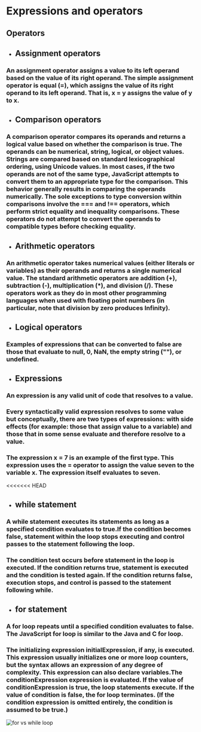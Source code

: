 # Expressions and operators
## Operators
- ## Assignment operators
### An assignment operator assigns a value to its left operand based on the value of its right operand. The simple assignment operator is equal (=), which assigns the value of its right operand to its left operand. That is, x = y assigns the value of y to x.

- ## Comparison operators
### A comparison operator compares its operands and returns a logical value based on whether the comparison is true. The operands can be numerical, string, logical, or object values. Strings are compared based on standard lexicographical ordering, using Unicode values. In most cases, if the two operands are not of the same type, JavaScript attempts to convert them to an appropriate type for the comparison. This behavior generally results in comparing the operands numerically. The sole exceptions to type conversion within comparisons involve the === and !== operators, which perform strict equality and inequality comparisons. These operators do not attempt to convert the operands to compatible types before checking equality.

- ## Arithmetic operators
###  An arithmetic operator takes numerical values (either literals or variables) as their operands and returns a single numerical value. The standard arithmetic operators are addition (+), subtraction (-), multiplication (*), and division (/). These operators work as they do in most other programming languages when used with floating point numbers (in particular, note that division by zero produces Infinity).

- ## Logical operators
### Examples of expressions that can be converted to false are those that evaluate to null, 0, NaN, the empty string (""), or undefined.

- ## Expressions
### An expression is any valid unit of code that resolves to a value.

### Every syntactically valid expression resolves to some value but conceptually, there are two types of expressions: with side effects (for example: those that assign value to a variable) and those that in some sense evaluate and therefore resolve to a value.

### The expression x = 7 is an example of the first type. This expression uses the = operator to assign the value seven to the variable x. The expression itself evaluates to seven.


<<<<<<< HEAD
- ## while statement
### A while statement executes its statements as long as a specified condition evaluates to true.If the condition becomes false, statement within the loop stops executing and control passes to the statement following the loop.

### The condition test occurs before statement in the loop is executed. If the condition returns true, statement is executed and the condition is tested again. If the condition returns false, execution stops, and control is passed to the statement following while.

- ## for statement
### A for loop repeats until a specified condition evaluates to false. The JavaScript for loop is similar to the Java and C for loop.
### The initializing expression initialExpression, if any, is executed. This expression usually initializes one or more loop counters, but the syntax allows an expression of any degree of complexity. This expression can also declare variables.The conditionExpression expression is evaluated. If the value of conditionExpression is true, the loop statements execute. If the value of condition is false, the for loop terminates. (If the condition expression is omitted entirely, the condition is assumed to be true.)


![for vs while loop](https://i.pinimg.com/originals/c2/56/8f/c2568f7e6bc7af034e5f1c42d3747e64.png)



